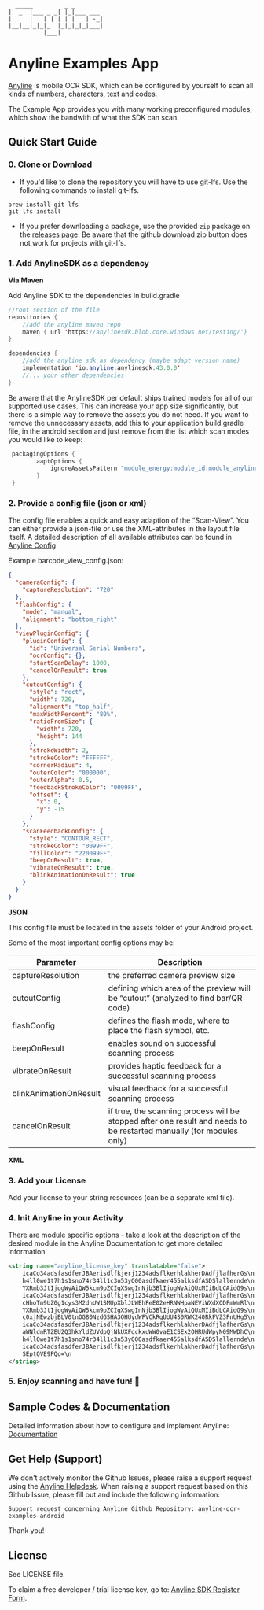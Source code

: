 	  _____         _ _         
	|  _  |___ _ _| |_|___ ___ 
	|     |   | | | | |   | -_|
	|__|__|_|_|_  |_|_|_|_|___|
	          |___|            


# Anyline Examples App

[Anyline](https://www.anyline.com) is mobile OCR SDK, which can be configured by yourself to scan all kinds of numbers, characters, text and codes.

The Example App provides you with many working preconfigured modules, which show the bandwith of what the SDK can scan.

## Quick Start Guide

### 0. Clone or Download

* If you'd like to clone the repository you will have to use git-lfs. Use the following commands to install git-lfs.
```
brew install git-lfs
git lfs install
```

* If you prefer downloading a package, use the provided `zip` package on the [releases page](https://github.com/Anyline/anyline-ocr-examples-android/releases). Be aware that the github download zip button does not work for projects with git-lfs.

### 1. Add AnylineSDK as a dependency

__Via Maven__

Add Anyline SDK to the dependencies in build.gradle

```java
//root section of the file
repositories {
    //add the anyline maven repo
    maven { url 'https://anylinesdk.blob.core.windows.net/testing/'}
}

dependencies {
    //add the anyline sdk as dependency (maybe adapt version name)
    implementation 'io.anyline:anylinesdk:43.0.0'
    //... your other dependencies
}
```

Be aware that the AnylineSDK per default ships trained models for all of our supported use cases. This can increase your app size significantly, but there is a simple way to remove the assets you do not need. If you want to remove the unnecessary assets, add this to your application build.gradle file, in the android section and just remove from the list which scan modes you would like to keep:

```java
 packagingOptions {
        aaptOptions {
            ignoreAssetsPattern "module_energy:module_id:module_anyline_ocr:module_barcode:module_document:module_license_plate"
        }
 }
```


### 2. Provide a config file (json or xml)

The config file enables a quick and easy adaption of the “Scan-View”. You can either provide a json-file or use the XML-attributes in the layout file itself. A detailed description of all available attributes can be found in [Anyline Config](https://documentation.anyline.com/#anyline-config)


Example barcode_view_config.json:

```json
{
  "cameraConfig": {
    "captureResolution": "720"
  },
  "flashConfig": {
    "mode": "manual",
    "alignment": "bottom_right"
  },
  "viewPluginConfig": {
    "pluginConfig": {
      "id": "Universal Serial Numbers",
      "ocrConfig": {},
      "startScanDelay": 1000,
      "cancelOnResult": true
    },
    "cutoutConfig": {
      "style": "rect",
      "width": 720,
      "alignment": "top_half",
      "maxWidthPercent": "80%",
      "ratioFromSize": {
        "width": 720,
        "height": 144
      },
      "strokeWidth": 2,
      "strokeColor": "FFFFFF",
      "cornerRadius": 4,
      "outerColor": "000000",
      "outerAlpha": 0.5,
      "feedbackStrokeColor": "0099FF",
      "offset": {
        "x": 0,
        "y": -15
      }
    },
    "scanFeedbackConfig": {
      "style": "CONTOUR_RECT",
      "strokeColor": "0099FF",
      "fillColor": "220099FF",
      "beepOnResult": true,
      "vibrateOnResult": true,
      "blinkAnimationOnResult": true
    }
  }
}
```

__JSON__

This config file must be located in the assets folder of your Android project.

Some of the most important config options may be:

Parameter | Description
--------- | ------------
captureResolution |	the preferred camera preview size
cutoutConfig | defining which area of the preview will be “cutout” (analyzed to find bar/QR code)
flashConfig |	defines the flash mode, where to place the flash symbol, etc.
beepOnResult |	enables sound on successful scanning process
vibrateOnResult | provides haptic feedback for a successful scanning process 
blinkAnimationOnResult |	visual feedback for a successful scanning process
cancelOnResult | if true, the scanning process will be stopped after one result and needs to be restarted manually (for modules only)

__XML__

### 3. Add your License

Add your license to your string resources (can be a separate xml file).

### 4. Init Anyline in your Activity

There are module specific options - take a look at the description of the desired module in the Anyline Documentation to get more detailed information.

```xml
<string name="anyline_license_key" translatable="false">
    icaCo34adsfasdferJBAerisdlfkjerj1234adsflkerhlakherDAdfjlafherGs\n
    h4ll0we1t7h1s1sno74r34ll1c3n53yO00asdfkaer455alksdfASDSlallernde\n
    YXRmb3JtIjogWyAiQW5kcm9pZCIgXSwgInNjb3BlIjogWyAiQUxMIiBdLCAidG9s\n
    icaCo34adsfasdferJBAerisdlfkjerj1234adsflkerhlakherDAdfjlafherGs\n
    cHhoTm9UZ0g1cys3M2dhUW1SMUpXblJLWEhFeE02eHRNWHpaNEViWXdXODFmWmRl\n
    YXRmb3JtIjogWyAiQW5kcm9pZCIgXSwgInNjb3BlIjogWyAiQUxMIiBdLCAidG9s\n
    c0xjNEwzbjBLV0tnOG80NzdGSHA3OHUydWFVCkRqUUU4S0RWK240RkFVZ3FnUHg5\n
    icaCo34adsfasdferJBAerisdlfkjerj1234adsflkerhlakherDAdfjlafherGs\n
    aWNldnRTZEU2Q3hkYldZUVdpQjNkUXFqckxuWW0vaE1CSEx2OHRUdWpyN09MWDhC\n
    h4ll0we1t7h1s1sno74r34ll1c3n53yO00asdfkaer455alksdfASDSlallernde\n
    icaCo34adsfasdferJBAerisdlfkjerj1234adsflkerhlakherDAdfjlafherGs\n
    SEptQVE9PQo=\n
</string>
```

### 5. Enjoy scanning and have fun! :movie_camera:


## Sample Codes & Documentation

Detailed information about how to configure and implement Anyline: [Documentation](https://documentation-preview.anyline.com/android-sdk-component/43.0.0/index.html)

## Get Help (Support)

We don't actively monitor the Github Issues, please raise a support request using the [Anyline Helpdesk](https://anyline.atlassian.net/servicedesk/customer/portal/2/group/6).
When raising a support request based on this Github Issue, please fill out and include the following information:

```
Support request concerning Anyline Github Repository: anyline-ocr-examples-android
```

Thank you!

## License

See LICENSE file.

To claim a free developer / trial license key, go to: [Anyline SDK Register Form](https://ocr.anyline.com/request/sdk-trial).